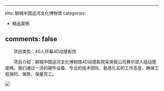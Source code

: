
---
title: 聊城中国运河文化博物馆
categories:
- 精品案例

comments: false
---


　　项目类型：40人环幕4D动感影院

　　项目介绍：聊城中国运河文化博物馆4D动感影院采用我公司赛尔双人组动感座椅。我们通过一流的硬件设备、专业的技术团队、勤恳扎实的工作态度，确保工程保时、保质、保量完工。

<img src="/css/images/anli/info1.jpg">

